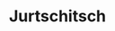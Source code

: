 ---
title: "Jurtschitsch"
url: /krems-an-der-donau/jurtschitsch-obere-landstrasse/
shop: Schmuck
---